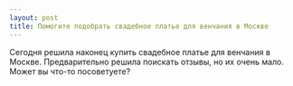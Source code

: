 ```yaml
---
layout: post 
title: Помогите подобрать свадебное платье для венчания в Москве 
--- 
```

Сегодня решила наконец купить свадебное платье для венчания в Москве. Предварительно решила поискать отзывы, но их очень мало. Может вы что-то посоветуете?